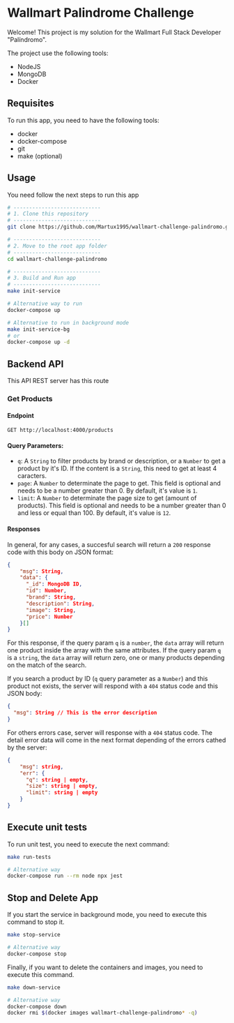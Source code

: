 # Wallmart Palindrome Challenge
Welcome! This project is my solution for the Wallmart Full Stack Developer "Palíndromo".

The project use the following tools:
- NodeJS
- MongoDB
- Docker

## Requisites
To run this app, you need to have the following tools:
- docker
- docker-compose
- git
- make (optional)

## Usage
You need follow the next steps to run this app

```bash
# ----------------------------
# 1. Clone this repository
# ----------------------------
git clone https://github.com/Martux1995/wallmart-challenge-palindromo.git

# ----------------------------
# 2. Move to the root app folder
# ----------------------------
cd wallmart-challenge-palindromo

# ----------------------------
# 3. Build and Run app
# ----------------------------
make init-service

# Alternative way to run
docker-compose up

# Alternative to run in background mode
make init-service-bg
# or
docker-compose up -d
```

## Backend API
This API REST server has this route

### Get Products

#### Endpoint
`GET http://localhost:4000/products`

#### Query Parameters:
- `q`: A `String` to filter products by brand or description, or a `Number` to get a product by it's ID. If the content is a `String`, this need to get at least 4 caracters.
- `page`: A `Number` to determinate the page to get. This field is optional and needs to be a number greater than 0. By default, it's value is `1`.
- `limit`: A `Number` to determinate the page size to get (amount of products). This field is optional and needs to be a number greater than 0 and less or equal than 100. By default, it's value is `12`.

#### Responses
In general, for any cases, a succesful search will return a `200` response code with this body on JSON format:

```json
{
    "msg": String,
    "data": {
      "_id": MongoDB ID,
      "id": Number,
      "brand": String,
      "description": String,
      "image": String,
      "price": Number
    }[]
}
```

For this response, if the query param `q` is a `number`, the `data` array will return one product inside the array with the same attributes. If the query param `q` is a `string`, the `data` array will return zero, one or many products depending on the match of the search.

If you search a product by ID (`q` query parameter as a `Number`) and this product not exists, the server will respond with a `404` status code and this JSON body:

```json
{
  "msg": String // This is the error description
}
```

For others errors case, server will response with a `404` status code. The detail error data will come in the next format depending of the errors cathed by the server:

```json
{
    "msg": string,
    "err": {
      "q": string | empty,
      "size": string | empty,
      "limit": string | empty
    }
}
```

## Execute unit tests
To run unit test, you need to execute the next command:
```bash
make run-tests

# Alternative way
docker-compose run --rm node npx jest
```

## Stop and Delete App
If you start the service in background mode, you need to execute this command to stop it.
```bash
make stop-service

# Alternative way
docker-compose stop
```

Finally, if you want to delete the containers and images, you need to execute this command.

```bash
make down-service

# Alternative way
docker-compose down
docker rmi $(docker images wallmart-challenge-palindromo* -q)
```